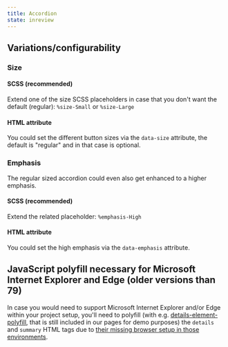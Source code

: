 ```yaml
---
title: Accordion
state: inreview
---
```


## Variations/configurability

### Size

#### SCSS (recommended)

Extend one of the size SCSS placeholders in case that you don't want the default (regular): `%size-Small` or `%size-Large`

#### HTML attribute

You could set the different button sizes via the `data-size` attribute, the default is "regular" and in that case is optional.

### Emphasis

The regular sized accordion could even also get enhanced to a higher emphasis.

#### SCSS (recommended)

Extend the related placeholder: `%emphasis-High`

#### HTML attribute

You could set the high emphasis via the `data-emphasis` attribute.

## JavaScript polyfill necessary for Microsoft Internet Explorer and Edge (older versions than 79)

In case you would need to support Microsoft Internet Explorer and/or Edge within your project setup, you'll need to polyfill (with e.g. [details-element-polyfill](https://github.com/javan/details-element-polyfill), that is still included in our pages for demo purposes) the `details` and `summary` HTML tags due to [their missing browser setup in those environments](https://caniuse.com/#feat=details).

[inspirational sources for this page]: # "https://db.de/epghyr#4114286-4114286"
[inspirational sources for this page]: # "https://getbootstrap.com/docs/4.3/components/collapse/"
[inspirational sources for this page]: # "https://karriere.deutschebahn.com/karriere-de/pflichtfooter/datenschutzpersonal-2653678"
[inspirational sources for this page]: # "https://karriere.deutschebahn.com/karriere-de/jobs/Hilfe-und-Kontakt-2654994"
[inspirational sources for this page]: # "https://www.bahn.de/service/individuelle-reise/barrierefrei/programm_der_db"
[inspirational sources for this page]: # "https://www.viget.com/articles/testing-accordion-menu-designs-iconography/"
